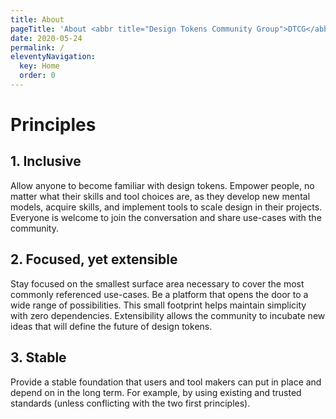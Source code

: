 ```yaml
---
title: About
pageTitle: 'About <abbr title="Design Tokens Community Group">DTCG</abbr>'
date: 2020-05-24
permalink: /
eleventyNavigation:
  key: Home
  order: 0
---
```


# Principles

## 1. Inclusive

Allow anyone to become familiar with design tokens. Empower people, no matter what their skills and tool choices are, as they develop new mental models, acquire skills, and implement tools to scale design in their projects. Everyone is welcome to join the conversation and share use-cases with the community.

## 2. Focused, yet extensible

Stay focused on the smallest surface area necessary to cover the most commonly referenced use-cases. Be a platform that opens the door to a wide range of possibilities. This small footprint helps maintain simplicity with zero dependencies. Extensibility allows the community to incubate new ideas that will define the future of design tokens.

## 3. Stable

Provide a stable foundation that users and tool makers can put in place and depend on in the long term. For example, by using existing and trusted standards (unless conflicting with the two first principles).
